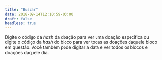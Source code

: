 ```yaml
---
title: "Buscar"
date: 2018-09-14T12:10:59-03:00
draft: false
headless: true
---
```


Digite o código da _hash_ da doação para ver uma doação específica ou digite o código da _hash_ do bloco para ver todas as doações daquele bloco em questão. Você também pode digitar a data e ver todos os blocos e doações daquele dia.

